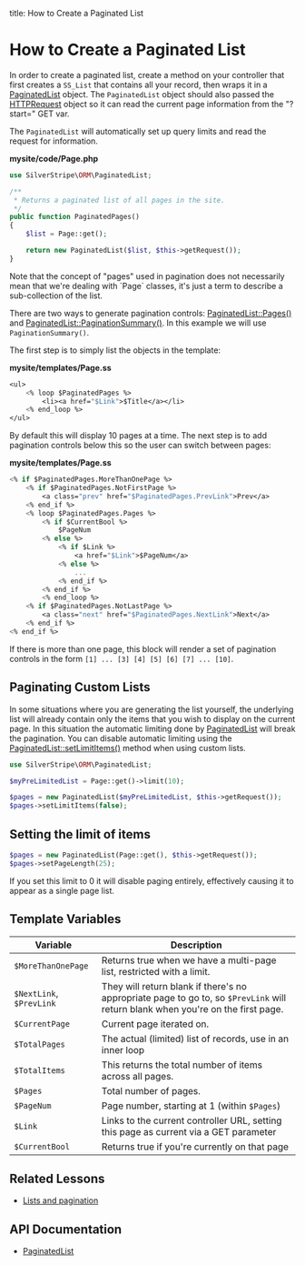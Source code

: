 title: How to Create a Paginated List

# How to Create a Paginated List

In order to create a paginated list, create a method on your controller that first creates a `SS_List` that contains
all your record, then wraps it in a [PaginatedList](api:SilverStripe\ORM\PaginatedList) object. The `PaginatedList` object should also passed the 
[HTTPRequest](api:SilverStripe\Control\HTTPRequest) object so it can read the current page information from the "?start=" GET var.

The `PaginatedList` will automatically set up query limits and read the request for information.

**mysite/code/Page.php**

```php
use SilverStripe\ORM\PaginatedList;

/**
 * Returns a paginated list of all pages in the site.
 */
public function PaginatedPages() 
{
    $list = Page::get();

    return new PaginatedList($list, $this->getRequest());
}
```

<div class="notice" markdown="1">
Note that the concept of "pages" used in pagination does not necessarily mean that we're dealing with `Page` classes, 
it's just a term to describe a sub-collection of the list.
</div>

There are two ways to generate pagination controls: [PaginatedList::Pages()](api:SilverStripe\ORM\PaginatedList::Pages()) and 
[PaginatedList::PaginationSummary()](api:SilverStripe\ORM\PaginatedList::PaginationSummary()). In this example we will use `PaginationSummary()`.

The first step is to simply list the objects in the template:

**mysite/templates/Page.ss**

```ss
<ul>
    <% loop $PaginatedPages %>
        <li><a href="$Link">$Title</a></li>
    <% end_loop %>
</ul>
```
By default this will display 10 pages at a time. The next step is to add pagination controls below this so the user can 
switch between pages:

**mysite/templates/Page.ss**

```ss
<% if $PaginatedPages.MoreThanOnePage %>
    <% if $PaginatedPages.NotFirstPage %>
        <a class="prev" href="$PaginatedPages.PrevLink">Prev</a>
    <% end_if %>
    <% loop $PaginatedPages.Pages %>
        <% if $CurrentBool %>
            $PageNum
        <% else %>
            <% if $Link %>
                <a href="$Link">$PageNum</a>
            <% else %>
                ...
            <% end_if %>
        <% end_if %>
        <% end_loop %>
    <% if $PaginatedPages.NotLastPage %>
        <a class="next" href="$PaginatedPages.NextLink">Next</a>
    <% end_if %>
<% end_if %>
```

If there is more than one page, this block will render a set of pagination controls in the form 
`[1] ... [3] [4] [5] [6] [7] ... [10]`.

## Paginating Custom Lists

In some situations where you are generating the list yourself, the underlying list will already contain only the items 
that you wish to display on the current page. In this situation the automatic limiting done by [PaginatedList](api:SilverStripe\ORM\PaginatedList)
will break the pagination. You can disable automatic limiting using the [PaginatedList::setLimitItems()](api:SilverStripe\ORM\PaginatedList::setLimitItems()) method 
when using custom lists.

```php
use SilverStripe\ORM\PaginatedList;

$myPreLimitedList = Page::get()->limit(10);

$pages = new PaginatedList($myPreLimitedList, $this->getRequest());
$pages->setLimitItems(false);
```

## Setting the limit of items

```php
$pages = new PaginatedList(Page::get(), $this->getRequest());
$pages->setPageLength(25);
```

If you set this limit to 0 it will disable paging entirely, effectively causing it to appear as a single page
list.

## Template Variables

| Variable | Description |
| -------- | -------- |
| `$MoreThanOnePage` | Returns true when we have a multi-page list, restricted with a limit. |
| `$NextLink`, `$PrevLink` | They will return blank if there's no appropriate page to go to, so `$PrevLink` will return blank when you're on the first page. |
| `$CurrentPage` | Current page iterated on. |
| `$TotalPages` | The actual (limited) list of records, use in an inner loop |
| `$TotalItems` | This returns the total number of items across all pages. | 
| `$Pages` | Total number of pages. |
| `$PageNum` | Page number, starting at 1 (within `$Pages`) |
| `$Link` | Links to the current controller URL, setting this page as current via a GET parameter |
| `$CurrentBool` | Returns true if you're currently on that page |

## Related Lessons
* [Lists and pagination](https://www.silverstripe.org/learn/lessons/v4/lists-and-pagination-1)

## API Documentation

* [PaginatedList](api:SilverStripe\ORM\PaginatedList)


